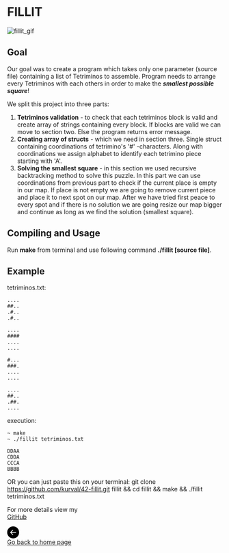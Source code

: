 # FILLIT

![fillit_gif](https://j.gifs.com/4Q3L2J.gif)  

## Goal

Our goal was to create a program which takes only one parameter (source file) containing a list of Tetriminos
to assemble. Program needs to arrange every Tetriminos with each others in order to make
the ***smallest possible square***!

We split this project into three parts:

1. **Tetriminos validation** - to check that each tetriminos block is valid and create array of strings containing every block. If blocks are valid we can move to section two. Else the program returns error message.
2. **Creating array of structs** - which we need in section three. Single struct containing coordinations of tetrimino's '#' -characters. Along with coordinations we assign alphabet to identify each tetrimino piece starting with 'A'.
3. **Solving the smallest square** - in this section we used recursive backtracking method to solve this puzzle. In this part we can use coordinations from previous part to check if the current place is empty in our map. If place is not empty we are going to remove current piece and place it to next spot on our map. After we have tried first peace to every spot and if there is no solution we are going resize our map bigger and continue as long as we find the solution (smallest square).

## Compiling and Usage

Run **make** from terminal and use following command **./fillit [source file]**.
## Example

tetriminos.txt:

```
....
##..
.#..
.#..

....
####
....
....

#...
###.
....
....

....
##..
.##.
....
```

execution:
```
~ make
~ ./fillit tetriminos.txt 

DDAA
CDDA
CCCA
BBBB
```
OR you can just paste this on your terminal: git clone https://github.com/kurval/42-fillit.git fillit && cd fillit && make && ./fillit tetriminos.txt  
  
For more details view my  
<a href="https://github.com/kurval/42-fillit?raw=true" target="_blank">GitHub</a> 
  
<p>
<a href="https://kurval.github.io/" title="frontpage" class="text-decoration-none">
<svg width="2em" height="2em" viewBox="0 0 16 16" class="bi bi-arrow-left-circle-fill" fill="black" xmlns="http://www.w3.org/2000/svg">
  <path fill-rule="evenodd" d="M16 8A8 8 0 1 1 0 8a8 8 0 0 1 16 0zm-4.5.5a.5.5 0 0 0 0-1H5.707l2.147-2.146a.5.5 0 1 0-.708-.708l-3 3a.5.5 0 0 0 0 .708l3 3a.5.5 0 0 0 .708-.708L5.707 8.5H11.5z"/>
</svg>
<br>Go back to home page
</a>
</p>
